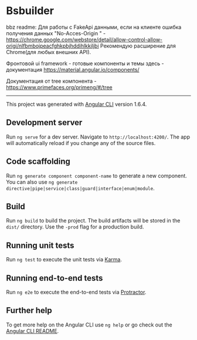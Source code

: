 # Bsbuilder
bbz readme: 
Для работы с FakeApi данными, если на клиенте ошибка получения данных "No-Acces-Origin " -
  https://chrome.google.com/webstore/detail/allow-control-allow-origi/nlfbmbojpeacfghkpbjhddihlkkiljbi
  Рекомендую расширение для Chrome(для любых внешних API).

  Фронтовой ui framework - готовые компоненты и темы здесь - документация https://material.angular.io/components/


Документация от tree компонента - https://www.primefaces.org/primeng/#/tree

****
This project was generated with [Angular CLI](https://github.com/angular/angular-cli) version 1.6.4.

## Development server

Run `ng serve` for a dev server. Navigate to `http://localhost:4200/`. The app will automatically reload if you change any of the source files.

## Code scaffolding

Run `ng generate component component-name` to generate a new component. You can also use `ng generate directive|pipe|service|class|guard|interface|enum|module`.

## Build

Run `ng build` to build the project. The build artifacts will be stored in the `dist/` directory. Use the `-prod` flag for a production build.

## Running unit tests

Run `ng test` to execute the unit tests via [Karma](https://karma-runner.github.io).

## Running end-to-end tests

Run `ng e2e` to execute the end-to-end tests via [Protractor](http://www.protractortest.org/).

## Further help

To get more help on the Angular CLI use `ng help` or go check out the [Angular CLI README](https://github.com/angular/angular-cli/blob/master/README.md).
